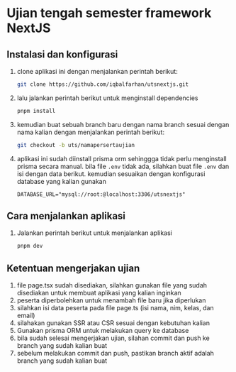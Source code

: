 # Ujian tengah semester framework NextJS

## Instalasi dan konfigurasi

1. clone aplikasi ini dengan menjalankan perintah berikut:

   ```sh
   git clone https://github.com/iqbalfarhan/utsnextjs.git
   ```

2. lalu jalankan perintah berikut untuk menginstall dependencies

   ```sh
   pnpm install
   ```

3. kemudian buat sebuah branch baru dengan nama branch sesuai dengan nama kalian dengan menjalankan perintah berikut:

   ```sh
   git checkout -b uts/namapersertaujian
   ```

4. aplikasi ini sudah diinstall prisma orm sehinggga tidak perlu menginstall prisma secara manual. bila file `.env` tidak ada, silahkan buat file `.env` dan isi dengan data berikut. kemudian sesuaikan dengan konfigurasi database yang kalian gunakan

   ```
   DATABASE_URL="mysql://root:@localhost:3306/utsnextjs"
   ```

## Cara menjalankan aplikasi

1. Jalankan perintah berikut untuk menjalankan aplikasi

   ```sh
   pnpm dev
   ```

## Ketentuan mengerjakan ujian

1. file page.tsx sudah disediakan, silahkan gunakan file yang sudah disediakan untuk membuat aplikasi yang kalian inginkan
2. peserta diperbolehkan untuk menambah file baru jika diperlukan
3. silahkan isi data peserta pada file page.ts (isi nama, nim, kelas, dan email)
4. silahakan gunakan SSR atau CSR sesuai dengan kebutuhan kalian
5. Gunakan prisma ORM untuk melakukan query ke database
6. bila sudah selesai mengerjakan ujian, silahan commit dan push ke branch yang sudah kalian buat
7. sebelum melakukan commit dan push, pastikan branch aktif adalah branch yang sudah kalian buat
